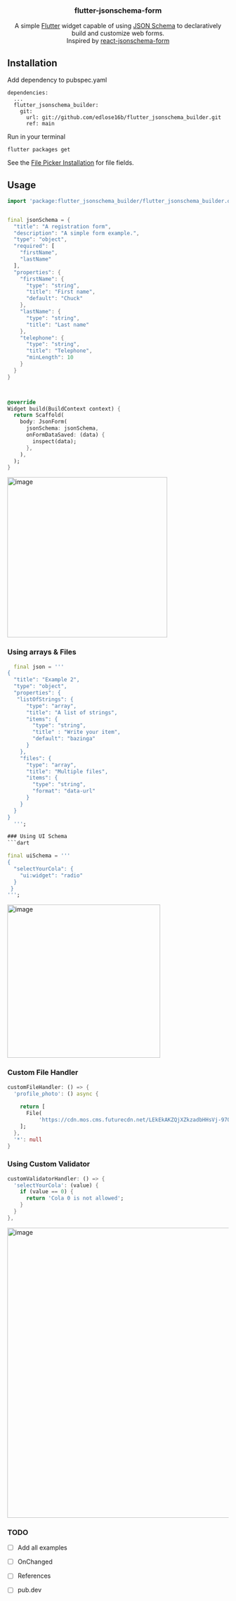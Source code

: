 <p align="center">

  <h3 align="center">flutter-jsonschema-form</h3>

  <p align="center">
    A simple <a href="https://flutter.dev/">Flutter</a> widget capable of using <a href="http://json-schema.org/">JSON Schema</a> to declaratively build and customize web forms.
    <br />
    Inspired by <a href="https://github.com/rjsf-team/react-jsonschema-form">react-jsonschema-form</a>
    <br />    
</p>

## Installation

Add dependency to pubspec.yaml

```
dependencies:
  ...
  flutter_jsonschema_builder:
    git:
      url: git://github.com/edlose16b/flutter_jsonschema_builder.git
      ref: main
```

Run in your terminal

```
flutter packages get
```

See the [File Picker Installation](https://github.com/miguelpruivo/plugins_flutter_file_picker) for file fields.

## Usage

```dart
import 'package:flutter_jsonschema_builder/flutter_jsonschema_builder.dart';


final jsonSchema = {
  "title": "A registration form",
  "description": "A simple form example.",
  "type": "object",
  "required": [
    "firstName",
    "lastName"
  ],
  "properties": {
    "firstName": {
      "type": "string",
      "title": "First name",
      "default": "Chuck"
    },
    "lastName": {
      "type": "string",
      "title": "Last name"
    },
    "telephone": {
      "type": "string",
      "title": "Telephone",
      "minLength": 10
    }
  }
}



@override
Widget build(BuildContext context) {
  return Scaffold(
    body: JsonForm(
      jsonSchema: jsonSchema,
      onFormDataSaved: (data) {
        inspect(data);
      },
    ),
  );
}
```
<img width="364" alt="image" src="https://user-images.githubusercontent.com/58694638/187986742-3b1aa96c-4a85-42a3-aec0-dac62a8515a4.png">

### Using arrays & Files
```dart
  final json = '''
{
  "title": "Example 2",
  "type": "object",
  "properties": {
   "listOfStrings": {
      "type": "array",
      "title": "A list of strings",
      "items": {
        "type": "string",
        "title" : "Write your item",
        "default": "bazinga"
      }
    },
    "files": {
      "type": "array",
      "title": "Multiple files",
      "items": {
        "type": "string",
        "format": "data-url"
      }
    }
  }
}
  ''';

### Using UI Schema
```dart

final uiSchema = '''
{
  "selectYourCola": {
    "ui:widget": "radio"
  }
 }
''';

```
<img width="348" alt="image" src="https://user-images.githubusercontent.com/58694638/187996261-ab3be73d-35e0-40c5-a0de-47900b64f1be.png">


### Custom File Handler 

```dart
customFileHandler: () => {
  'profile_photo': () async {
    
    return [
      File(
          'https://cdn.mos.cms.futurecdn.net/LEkEkAKZQjXZkzadbHHsVj-970-80.jpg')
    ];
  },
  '*': null
}
```

### Using Custom Validator

```dart
customValidatorHandler: () => {
  'selectYourCola': (value) {
    if (value == 0) {
      return 'Cola 0 is not allowed';
    }
  }
},
```
<img width="659" alt="image" src="https://user-images.githubusercontent.com/58694638/187993619-15adcfaf-2a0c-4ae0-ada4-4617d814f85e.png">


### TODO

- [ ] Add all examples
- [ ] OnChanged
- [ ] References
- [ ] pub.dev

